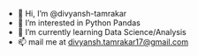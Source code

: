 - 👋 Hi, I’m @divyansh-tamrakar
- 👀 I’m interested in Python Pandas 
- 🌱 I’m currently learning Data Science/Analysis
- 📫 mail me at divyansh.tamrakar17@gmail.com

<!---
divyansh-tamrakar/divyansh-tamrakar is a ✨ special ✨ repository because its `README.md` (this file) appears on your GitHub profile.
You can click the Preview link to take a look at your changes.
--->
